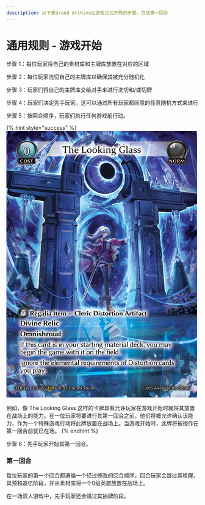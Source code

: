 ```yaml
---
description: 以下是Grand Archive让游戏正式开局的步骤，包括第一回合
---
```


# 通用规则 - 游戏开始

步骤 1：每位玩家将自己的素材库和主牌库放置在对应的区域

步骤 2：每位玩家洗切自己的主牌库以确保其被充分随机化

步骤 3：玩家们将自己的主牌库交给对手来进行洗切和/或切牌

步骤 4：玩家们决定先手玩家。这可以通过所有玩家都同意的任意随机方式来进行

步骤 5：按回合顺序，玩家们执行任何游戏前行动。

{% hint style="success" %}
![](<../.gitbook/assets/image (5).png>)

例如，像 The Looking Glass 这样的卡牌具有允许玩家在游戏开始时就将其放置在战场上的能力。在一位玩家将要进行其第一回合之前，他们将被允许确认该能力，作为一个特殊游戏行动将此牌放置在战场上。当游戏开始时，此牌将被视作在第一回合前就已在场。
{% endhint %}

步骤 6：先手玩家开始其第一回合。

### 第一回合

每位玩家的第一个回合都遵循一个经过修改的回合顺序，回合玩家会跳过其唤醒、具预和追忆阶段，并从素材库将一个0级英雄放置在战场上。

在一场双人游戏中，先手玩家还会跳过其抽牌阶段。
